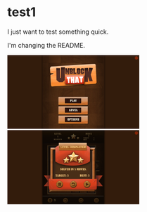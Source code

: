 # test1
I just want to test something quick.

I'm changing the README.

<img src="first%20screen.png" width=300 ><img src="level%20complete.png" width=300 >
